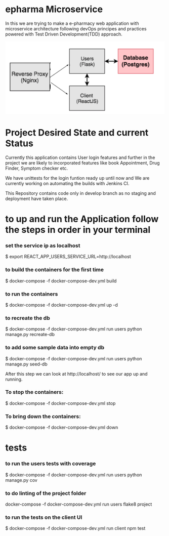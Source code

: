 # epharma Microservice

In this we are trying to make a e-pharmacy web application with microservice architecture following devOps principes and practices powered with Test Driven Development(TDD) approach.

![project structure](https://github.com/msitdevops/epharma_microservice/blob/develop/image3.png)

# Project Desired State and current Status

Currently this application contains User login features and further in the project we are likely to incorporated features like book Appointment, Drug Finder, Symptom checker etc.

We have unittests for the login funtion ready up until now and We are currently working on automating the builds with Jenkins CI. 

This Repository contains code only in develop branch as no staging and deployment have taken place.

# to up and run the Application follow the steps in order in your terminal

### set the service ip as localhost
$ export REACT_APP_USERS_SERVICE_URL=http://localhost

### to build the containers for the first time
$ docker-compose -f docker-compose-dev.yml build

### to run the containers
$ docker-compose -f docker-compose-dev.yml up -d

### to recreate the db 
$ docker-compose -f docker-compose-dev.yml run users python manage.py recreate-db

### to add some sample data into empty db
$ docker-compose -f docker-compose-dev.yml run users python manage.py seed-db

After this step we can look at http://localhost/ to see our app up and running.

### To stop the containers:
$ docker-compose -f docker-compose-dev.yml stop

### To bring down the containers:
$ docker-compose -f docker-compose-dev.yml down

# tests

### to run the users tests with coverage
$ docker-compose -f docker-compose-dev.yml run users python manage.py cov

### to do linting of the project folder
docker-compose -f docker-compose-dev.yml run users flake8 project

### to run the tests on the client UI
$ docker-compose -f docker-compose-dev.yml run client npm test
